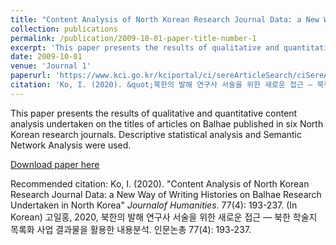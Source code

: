 ```yaml
---
title: "Content Analysis of North Korean Research Journal Data: a New Way of Writing Histories on Balhae Research Undertaken in North Korea"
collection: publications
permalink: /publication/2009-10-01-paper-title-number-1
excerpt: 'This paper presents the results of qualitative and quantitative content analysis undertaken on the titles of articles on Balhae published in six North Korean research journals. Descriptive statistical analysis and Semantic Network Analysis were used.'
date: 2009-10-01
venue: 'Journal 1'
paperurl: 'https://www.kci.go.kr/kciportal/ci/sereArticleSearch/ciSereArtiView.kci?sereArticleSearchBean.artiId=ART002653037'
citation: 'Ko, I. (2020). &quot;북한의 발해 연구사 서술을 위한 새로운 접근 — 북한 학술지 목록화 사업 결과물을 활용한 내용분석(Content Analysis of North Korean Research Journal Data: a New Way of Writing Histories on Balhae Research Undertaken in North Korea)&quot; <i>Journal of Humanities (인문논총)/i>. 77(4).'
---
```

This paper presents the results of qualitative and quantitative content analysis undertaken on the titles of articles on Balhae published in six North Korean research journals. Descriptive statistical analysis and Semantic Network Analysis were used.

[Download paper here](https://www.kci.go.kr/kciportal/ci/sereArticleSearch/ciSereArtiView.kci?sereArticleSearchBean.artiId=ART002653037)

Recommended citation: Ko, I. (2020). "Content Analysis of North Korean Research Journal Data: a New Way of Writing Histories on Balhae Research Undertaken in North Korea" <i>Journalof Humanities</i>. 77(4): 193-237. (In Korean) 고일홍, 2020, 북한의 발해 연구사 서술을 위한 새로운 접근 — 북한 학술지 목록화 사업 결과물을 활용한 내용분석. 인문논총 77(4): 193-237.
